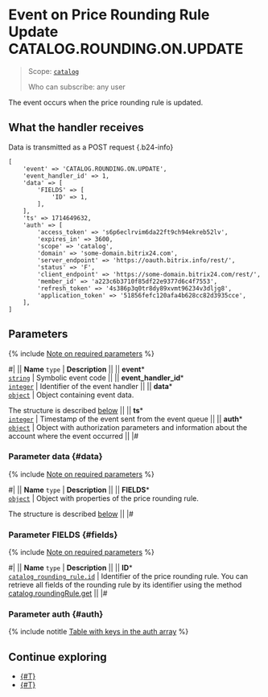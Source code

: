 # Event on Price Rounding Rule Update CATALOG.ROUNDING.ON.UPDATE

> Scope: [`catalog`](../../scopes/permissions.md)
>
> Who can subscribe: any user

The event occurs when the price rounding rule is updated.

## What the handler receives

Data is transmitted as a POST request {.b24-info}

```
[
    'event' => 'CATALOG.ROUNDING.ON.UPDATE',    
    'event_handler_id' => 1,
    'data' => [
        'FIELDS' => [
            'ID' => 1,
        ],
    ],
    'ts' => 1714649632,
    'auth' => [
        'access_token' => 's6p6eclrvim6da22ft9ch94ekreb52lv',
        'expires_in' => 3600,
        'scope' => 'catalog',
        'domain' => 'some-domain.bitrix24.com',
        'server_endpoint' => 'https://oauth.bitrix.info/rest/',
        'status' => 'F',
        'client_endpoint' => 'https://some-domain.bitrix24.com/rest/',
        'member_id' => 'a223c6b3710f85df22e9377d6c4f7553',
        'refresh_token' => '4s386p3q0tr8dy89xvmt96234v3dljg8',
        'application_token' => '51856fefc120afa4b628cc82d3935cce',
    ],
]
```

## Parameters

{% include [Note on required parameters](../../../_includes/required.md) %}

#|
|| **Name**
`type` | **Description** ||
|| **event***  
[`string`](../../data-types.md) | Symbolic event code ||
|| **event_handler_id***  
[`integer`](../../data-types.md) | Identifier of the event handler ||
|| **data***  
[`object`](../../data-types.md) | Object containing event data.

The structure is described [below](#data) ||
|| **ts***  
[`integer`](../../data-types.md) | Timestamp of the event sent from the event queue ||
|| **auth***  
[`object`](../../data-types.md) | Object with authorization parameters and information about the account where the event occurred ||
|#

### Parameter data {#data}

{% include [Note on required parameters](../../../_includes/required.md) %}

#|
|| **Name**
`type` | **Description** ||
|| **FIELDS***  
[`object`](../../data-types.md) | Object with properties of the price rounding rule.

The structure is described [below](#fields) ||
|#

### Parameter FIELDS {#fields}

{% include [Note on required parameters](../../../_includes/required.md) %}

#|
|| **Name**
`type` | **Description** ||
|| **ID***  
[`catalog_rounding_rule.id`](../data-types.md#catalog_rounding_rule) | Identifier of the price rounding rule. You can retrieve all fields of the rounding rule by its identifier using the method [catalog.roundingRule.get](../rounding-rule/catalog-rounding-rule-get.md) ||
|#

### Parameter auth {#auth}

{% include notitle [Table with keys in the auth array](../../../_includes/auth-params-in-events.md) %}

## Continue exploring

- [{#T}](./catalog-rounding-on-add.md)
- [{#T}](./catalog-rounding-on-delete.md)
